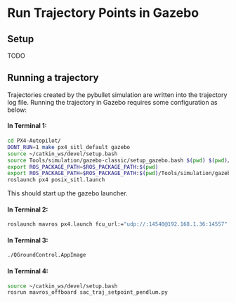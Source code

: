 # Run Trajectory Points in Gazebo

## Setup
TODO

## Running a trajectory
Trajectories created by the pybullet simulation are written into the trajectory log file.
Running the trajectory in Gazebo requires some configuration as below:

#### In Terminal 1:

```bash
cd PX4-Autopilot/
DONT_RUN=1 make px4_sitl_default gazebo
source ~/catkin_ws/devel/setup.bash
source Tools/simulation/gazebo-classic/setup_gazebo.bash $(pwd) $(pwd)/build/px4_sitl_default
export ROS_PACKAGE_PATH=$ROS_PACKAGE_PATH:$(pwd)
export ROS_PACKAGE_PATH=$ROS_PACKAGE_PATH:$(pwd)/Tools/simulation/gazebo-classic/sitl_gazebo-classic
roslaunch px4 posix_sitl.launch
```
This should start up the gazebo launcher.


#### In Terminal 2:
```bash
roslaunch mavros px4.launch fcu_url:="udp://:14540@192.168.1.36:14557"
```

#### In Terminal 3:
```bash
./QGroundControl.AppImage
```

#### In Terminal 4:
```bash
source ~/catkin_ws/devel/setup.bash
rosrun mavros_offboard sac_traj_setpoint_pendlum.py
```
